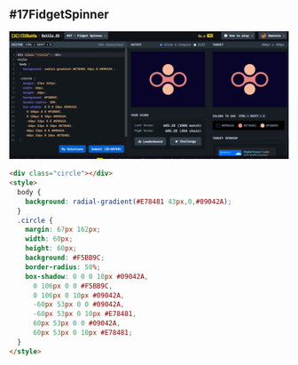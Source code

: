 ## **#17FidgetSpinner**

![image](https://github.com/Gwennie-zhou/cssBattle/blob/master/2_Visibility/images/%2317FidgetSpinner.png)

```html
<div class="circle"></div>
<style>
  body {
    background: radial-gradient(#E78481 43px,0,#09042A);
  }
  .circle {
    margin: 67px 162px;
    width: 60px;
    height: 60px;
    background: #F5BB9C;
    border-radius: 50%;
    box-shadow: 0 0 0 10px #09042A,
      0 106px 0 0 #F5BB9C,
      0 106px 0 10px #09042A,
      -60px 53px 0 0 #09042A,
      -60px 53px 0 10px #E78481,
      60px 53px 0 0 #09042A,
      60px 53px 0 10px #E78481;
  }
</style>
```

